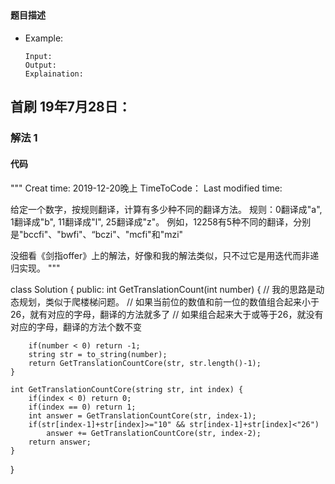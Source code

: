 ## 
#### 题目描述

- Example:
    ```
    Input: 
    Output: 
    Explaination:
    ```  

## 首刷 19年7月28日：
### 解法 1
#### 代码

"""
Creat time: 2019-12-20晚上
TimeToCode：
Last modified time: 

给定一个数字，按规则翻译，计算有多少种不同的翻译方法。
规则：0翻译成"a", 1翻译成"b", 11翻译成"l", 25翻译成"z"。
例如，12258有5种不同的翻译，分别是"bccfi"、"bwfi"、“bczi"、"mcfi"和"mzi"

没细看《剑指offer》上的解法，好像和我的解法类似，只不过它是用迭代而非递归实现。
"""


class Solution {
public:
    int GetTranslationCount(int number) {
        // 我的思路是动态规划，类似于爬楼梯问题。
        // 如果当前位的数值和前一位的数值组合起来小于26，就有对应的字母，翻译的方法就多了
        // 如果组合起来大于或等于26，就没有对应的字母，翻译的方法个数不变
        
        if(number < 0) return -1;
        string str = to_string(number);
        return GetTranslationCountCore(str, str.length()-1);
    }

    int GetTranslationCountCore(string str, int index) {
        if(index < 0) return 0;
        if(index == 0) return 1;
        int answer = GetTranslationCountCore(str, index-1);
        if(str[index-1]+str[index]>="10" && str[index-1]+str[index]<"26")
            answer += GetTranslationCountCore(str, index-2);
        return answer;
    }

}
